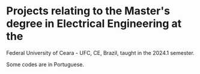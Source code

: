 # Projects relating to the Master's degree in Electrical Engineering at the 
Federal University of Ceara - UFC, CE, Brazil, taught in the 2024.1 semester.

Some codes are in Portuguese.
